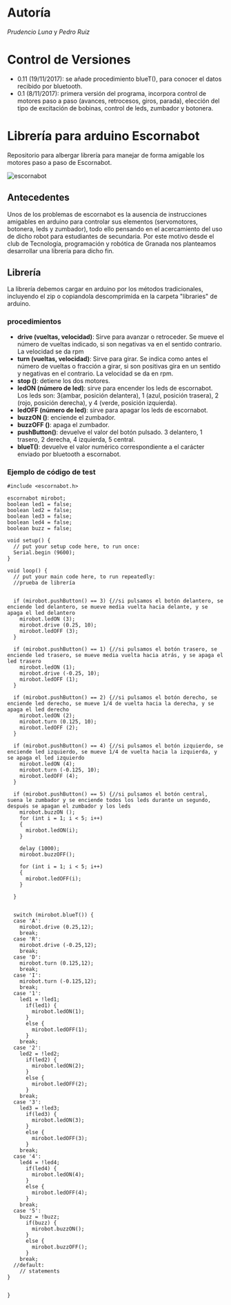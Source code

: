# Autoría
*Prudencio Luna* y *Pedro Ruiz*

# Control de Versiones
- 0.11 (19/11/2017): se añade procedimiento blueT(), para conocer el datos recibido por bluetooth.
- 0.1 (8/11/2017): primera versión del programa, incorpora control de motores paso a paso (avances, retrocesos, giros, parada), elección del tipo de excitación de bobinas, control de leds, zumbador y botonera.
# Librería para arduino Escornabot
Repositorio para albergar librería para manejar de forma amigable los motores paso a paso de Escornabot.

![](images/escornabot.jpg "escornabot")
## Antecedentes
Unos de los problemas de escornabot es la ausencia de instrucciones amigables en arduino para controlar sus elementos (servomotores, botonera, leds y zumbador), todo ello pensando en el acercamiento del uso de dicho robot para estudiantes de secundaria. Por este motivo desde el club de Tecnología, programación y robótica de Granada nos planteamos desarrollar una librería para dicho fin.
## Librería
La librería debemos cargar en arduino por los métodos tradicionales, incluyendo el zip o copiandola descomprimida en la carpeta "libraries" de arduino.
### procedimientos
- **drive (vueltas, velocidad)**: Sirve para avanzar o retroceder. Se mueve el número de vueltas indicado, si son negativas va en el sentido contrario. La velocidad se da rpm
- **turn (vueltas, velocidad)**: Sirve para girar. Se indica como antes el número de vueltas o fracción a girar, si son positivas gira en un sentido y negativas en el contrario. La velocidad se da en rpm.
- **stop ()**: detiene los dos motores.
- **ledON (número de led)**: sirve para encender los leds de escornabot. Los leds son: 3(ambar, posición delantera), 1 (azul, posición trasera), 2 (rojo, posición derecha), y 4 (verde, posición izquierda).
- **ledOFF (número de led)**: sirve para apagar los leds de escornabot.
- **buzzON ()**: enciende el zumbador.
- **buzzOFF ()**: apaga el zumbador.
- **pushButton()**: devuelve el valor del botón pulsado. 3 delantero, 1 trasero, 2 derecha, 4 izquierda, 5 central.
- **blueT()**: devuelve el valor numérico correspondiente a el carácter enviado por bluetooth a escornabot.

### Ejemplo de código de test
~~~
#include <escornabot.h>

escornabot mirobot;
boolean led1 = false;
boolean led2 = false;
boolean led3 = false;
boolean led4 = false;
boolean buzz = false;

void setup() {
  // put your setup code here, to run once:
  Serial.begin (9600);
}

void loop() {
  // put your main code here, to run repeatedly:
  //prueba de librería


  if (mirobot.pushButton() == 3) {//si pulsamos el botón delantero, se enciende led delantero, se mueve media vuelta hacia delante, y se apaga el led delantero
    mirobot.ledON (3);
    mirobot.drive (0.25, 10);
    mirobot.ledOFF (3);
  }

  if (mirobot.pushButton() == 1) {//si pulsamos el botón trasero, se enciende led trasero, se mueve media vuelta hacia atrás, y se apaga el led trasero
    mirobot.ledON (1);
    mirobot.drive (-0.25, 10);
    mirobot.ledOFF (1);
  }

  if (mirobot.pushButton() == 2) {//si pulsamos el botón derecho, se enciende led derecho, se mueve 1/4 de vuelta hacia la derecha, y se apaga el led derecho
    mirobot.ledON (2);
    mirobot.turn (0.125, 10);
    mirobot.ledOFF (2);
  }

  if (mirobot.pushButton() == 4) {//si pulsamos el botón izquierdo, se enciende led izquierdo, se mueve 1/4 de vuelta hacia la izquierda, y se apaga el led izquierdo
    mirobot.ledON (4);
    mirobot.turn (-0.125, 10);
    mirobot.ledOFF (4);
  }

  if (mirobot.pushButton() == 5) {//si pulsamos el botón central, suena le zumbador y se enciende todos los leds durante un segundo, después se apagan el zumbador y los leds
    mirobot.buzzON ();
    for (int i = 1; i < 5; i++)
    {
      mirobot.ledON(i);
    }

    delay (1000);
    mirobot.buzzOFF();

    for (int i = 1; i < 5; i++)
    {
      mirobot.ledOFF(i);
    }

  }


  switch (mirobot.blueT()) {
  case 'A':
    mirobot.drive (0.25,12);
    break;
  case 'R':
    mirobot.drive (-0.25,12);
    break;
  case 'D':
    mirobot.turn (0.125,12);
    break;
  case 'I':
    mirobot.turn (-0.125,12);
    break;
  case '1':
    led1 = !led1;
      if(led1) {
        mirobot.ledON(1);
      }
      else {
        mirobot.ledOFF(1);
      }    
    break;
  case '2':
    led2 = !led2;
      if(led2) {
        mirobot.ledON(2);
      }
      else {
        mirobot.ledOFF(2);
      }
    break;
  case '3':
    led3 = !led3;
      if(led3) {
        mirobot.ledON(3);
      }
      else {
        mirobot.ledOFF(3);
      }
    break;
  case '4':
    led4 = !led4;
      if(led4) {
        mirobot.ledON(4);
      }
      else {
        mirobot.ledOFF(4);
      }
    break;
  case '5':
    buzz = !buzz;
      if(buzz) {
        mirobot.buzzON();
      }
      else {
        mirobot.buzzOFF();
      }
    break;
  //default:
    // statements
}


}
~~~
